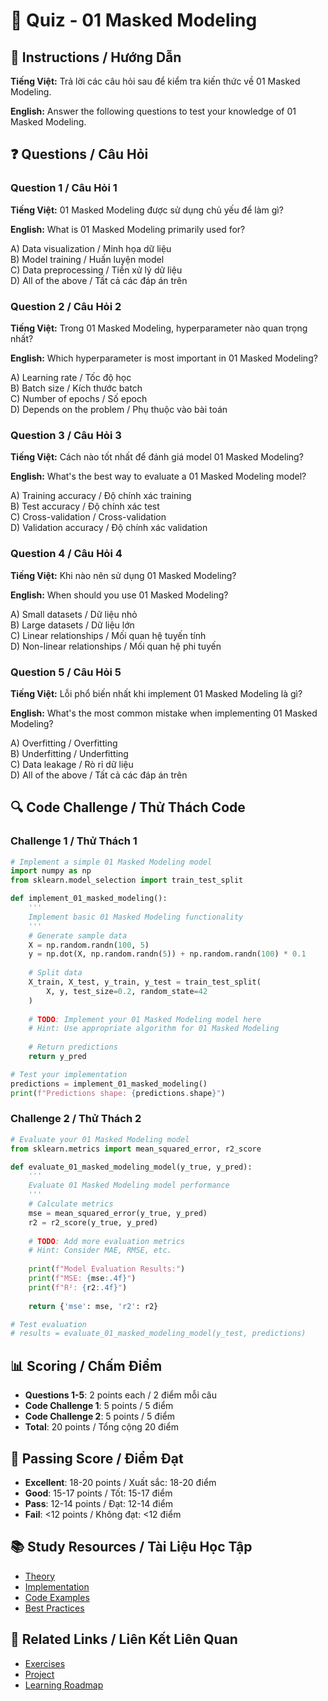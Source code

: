# 🧠 Quiz - 01 Masked Modeling

## 📝 Instructions / Hướng Dẫn

**Tiếng Việt:** Trả lời các câu hỏi sau để kiểm tra kiến thức về 01 Masked Modeling.

**English:** Answer the following questions to test your knowledge of 01 Masked Modeling.

## ❓ Questions / Câu Hỏi

### Question 1 / Câu Hỏi 1
**Tiếng Việt:** 01 Masked Modeling được sử dụng chủ yếu để làm gì?

**English:** What is 01 Masked Modeling primarily used for?

A) Data visualization / Minh họa dữ liệu  
B) Model training / Huấn luyện model  
C) Data preprocessing / Tiền xử lý dữ liệu  
D) All of the above / Tất cả các đáp án trên

### Question 2 / Câu Hỏi 2
**Tiếng Việt:** Trong 01 Masked Modeling, hyperparameter nào quan trọng nhất?

**English:** Which hyperparameter is most important in 01 Masked Modeling?

A) Learning rate / Tốc độ học  
B) Batch size / Kích thước batch  
C) Number of epochs / Số epoch  
D) Depends on the problem / Phụ thuộc vào bài toán

### Question 3 / Câu Hỏi 3
**Tiếng Việt:** Cách nào tốt nhất để đánh giá model 01 Masked Modeling?

**English:** What's the best way to evaluate a 01 Masked Modeling model?

A) Training accuracy / Độ chính xác training  
B) Test accuracy / Độ chính xác test  
C) Cross-validation / Cross-validation  
D) Validation accuracy / Độ chính xác validation

### Question 4 / Câu Hỏi 4
**Tiếng Việt:** Khi nào nên sử dụng 01 Masked Modeling?

**English:** When should you use 01 Masked Modeling?

A) Small datasets / Dữ liệu nhỏ  
B) Large datasets / Dữ liệu lớn  
C) Linear relationships / Mối quan hệ tuyến tính  
D) Non-linear relationships / Mối quan hệ phi tuyến

### Question 5 / Câu Hỏi 5
**Tiếng Việt:** Lỗi phổ biến nhất khi implement 01 Masked Modeling là gì?

**English:** What's the most common mistake when implementing 01 Masked Modeling?

A) Overfitting / Overfitting  
B) Underfitting / Underfitting  
C) Data leakage / Rò rỉ dữ liệu  
D) All of the above / Tất cả các đáp án trên

## 🔍 Code Challenge / Thử Thách Code

### Challenge 1 / Thử Thách 1
```python
# Implement a simple 01 Masked Modeling model
import numpy as np
from sklearn.model_selection import train_test_split

def implement_01_masked_modeling():
    '''
    Implement basic 01 Masked Modeling functionality
    '''
    # Generate sample data
    X = np.random.randn(100, 5)
    y = np.dot(X, np.random.randn(5)) + np.random.randn(100) * 0.1
    
    # Split data
    X_train, X_test, y_train, y_test = train_test_split(
        X, y, test_size=0.2, random_state=42
    )
    
    # TODO: Implement your 01 Masked Modeling model here
    # Hint: Use appropriate algorithm for 01 Masked Modeling
    
    # Return predictions
    return y_pred

# Test your implementation
predictions = implement_01_masked_modeling()
print(f"Predictions shape: {predictions.shape}")
```

### Challenge 2 / Thử Thách 2
```python
# Evaluate your 01 Masked Modeling model
from sklearn.metrics import mean_squared_error, r2_score

def evaluate_01_masked_modeling_model(y_true, y_pred):
    '''
    Evaluate 01 Masked Modeling model performance
    '''
    # Calculate metrics
    mse = mean_squared_error(y_true, y_pred)
    r2 = r2_score(y_true, y_pred)
    
    # TODO: Add more evaluation metrics
    # Hint: Consider MAE, RMSE, etc.
    
    print(f"Model Evaluation Results:")
    print(f"MSE: {mse:.4f}")
    print(f"R²: {r2:.4f}")
    
    return {'mse': mse, 'r2': r2}

# Test evaluation
# results = evaluate_01_masked_modeling_model(y_test, predictions)
```

## 📊 Scoring / Chấm Điểm

- **Questions 1-5**: 2 points each / 2 điểm mỗi câu
- **Code Challenge 1**: 5 points / 5 điểm
- **Code Challenge 2**: 5 points / 5 điểm
- **Total**: 20 points / Tổng cộng 20 điểm

## 🎯 Passing Score / Điểm Đạt

- **Excellent**: 18-20 points / Xuất sắc: 18-20 điểm
- **Good**: 15-17 points / Tốt: 15-17 điểm  
- **Pass**: 12-14 points / Đạt: 12-14 điểm
- **Fail**: <12 points / Không đạt: <12 điểm

## 📚 Study Resources / Tài Liệu Học Tập

- [Theory](./THEORY_01_masked_modeling.md)
- [Implementation](./IMPLEMENTATION_01_masked_modeling.md)
- [Code Examples](./CODE_EXAMPLES_01_masked_modeling.md)
- [Best Practices](./BEST_PRACTICES_01_masked_modeling.md)

## 🔗 Related Links / Liên Kết Liên Quan

- [Exercises](./EXERCISES_01_masked_modeling.md)
- [Project](./PROJECT_01_masked_modeling.md)
- [Learning Roadmap](./LEARNING_ROADMAP_01_masked_modeling.md)
